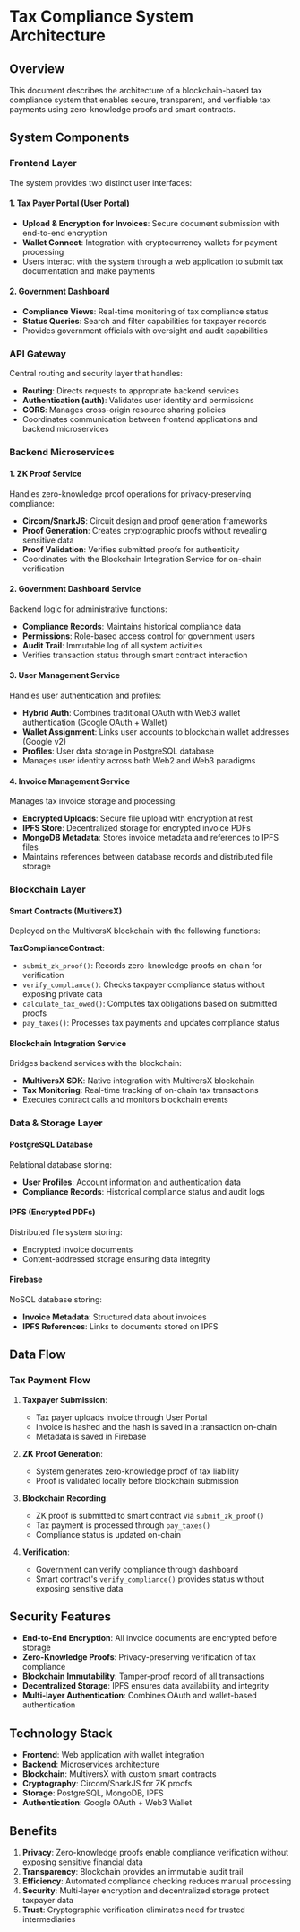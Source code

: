 # Tax Compliance System Architecture

## Overview

This document describes the architecture of a blockchain-based tax compliance system that enables secure, transparent, and verifiable tax payments using zero-knowledge proofs and smart contracts.

## System Components

### Frontend Layer

The system provides two distinct user interfaces:

#### 1. Tax Payer Portal (User Portal)

- **Upload & Encryption for Invoices**: Secure document submission with end-to-end encryption
- **Wallet Connect**: Integration with cryptocurrency wallets for payment processing
- Users interact with the system through a web application to submit tax documentation and make payments

#### 2. Government Dashboard

- **Compliance Views**: Real-time monitoring of tax compliance status
- **Status Queries**: Search and filter capabilities for taxpayer records
- Provides government officials with oversight and audit capabilities

### API Gateway

Central routing and security layer that handles:

- **Routing**: Directs requests to appropriate backend services
- **Authentication (auth)**: Validates user identity and permissions
- **CORS**: Manages cross-origin resource sharing policies
- Coordinates communication between frontend applications and backend microservices

### Backend Microservices

#### 1. ZK Proof Service

Handles zero-knowledge proof operations for privacy-preserving compliance:

- **Circom/SnarkJS**: Circuit design and proof generation frameworks
- **Proof Generation**: Creates cryptographic proofs without revealing sensitive data
- **Proof Validation**: Verifies submitted proofs for authenticity
- Coordinates with the Blockchain Integration Service for on-chain verification

#### 2. Government Dashboard Service

Backend logic for administrative functions:

- **Compliance Records**: Maintains historical compliance data
- **Permissions**: Role-based access control for government users
- **Audit Trail**: Immutable log of all system activities
- Verifies transaction status through smart contract interaction

#### 3. User Management Service

Handles user authentication and profiles:

- **Hybrid Auth**: Combines traditional OAuth with Web3 wallet authentication (Google OAuth + Wallet)
- **Wallet Assignment**: Links user accounts to blockchain wallet addresses (Google v2)
- **Profiles**: User data storage in PostgreSQL database
- Manages user identity across both Web2 and Web3 paradigms

#### 4. Invoice Management Service

Manages tax invoice storage and processing:

- **Encrypted Uploads**: Secure file upload with encryption at rest
- **IPFS Store**: Decentralized storage for encrypted invoice PDFs
- **MongoDB Metadata**: Stores invoice metadata and references to IPFS files
- Maintains references between database records and distributed file storage

### Blockchain Layer

#### Smart Contracts (MultiversX)

Deployed on the MultiversX blockchain with the following functions:

**TaxComplianceContract**:

- `submit_zk_proof()`: Records zero-knowledge proofs on-chain for verification
- `verify_compliance()`: Checks taxpayer compliance status without exposing private data
- `calculate_tax_owed()`: Computes tax obligations based on submitted proofs
- `pay_taxes()`: Processes tax payments and updates compliance status

#### Blockchain Integration Service

Bridges backend services with the blockchain:

- **MultiversX SDK**: Native integration with MultiversX blockchain
- **Tax Monitoring**: Real-time tracking of on-chain tax transactions
- Executes contract calls and monitors blockchain events

### Data & Storage Layer

#### PostgreSQL Database

Relational database storing:

- **User Profiles**: Account information and authentication data
- **Compliance Records**: Historical compliance status and audit logs

#### IPFS (Encrypted PDFs)

Distributed file system storing:

- Encrypted invoice documents
- Content-addressed storage ensuring data integrity

#### Firebase

NoSQL database storing:

- **Invoice Metadata**: Structured data about invoices
- **IPFS References**: Links to documents stored on IPFS

## Data Flow

### Tax Payment Flow

1. **Taxpayer Submission**:

   - Tax payer uploads invoice through User Portal
   - Invoice is hashed and the hash is saved in a transaction on-chain
   - Metadata is saved in Firebase

2. **ZK Proof Generation**:

   - System generates zero-knowledge proof of tax liability
   - Proof is validated locally before blockchain submission

3. **Blockchain Recording**:

   - ZK proof is submitted to smart contract via `submit_zk_proof()`
   - Tax payment is processed through `pay_taxes()`
   - Compliance status is updated on-chain

4. **Verification**:
   - Government can verify compliance through dashboard
   - Smart contract's `verify_compliance()` provides status without exposing sensitive data

## Security Features

- **End-to-End Encryption**: All invoice documents are encrypted before storage
- **Zero-Knowledge Proofs**: Privacy-preserving verification of tax compliance
- **Blockchain Immutability**: Tamper-proof record of all transactions
- **Decentralized Storage**: IPFS ensures data availability and integrity
- **Multi-layer Authentication**: Combines OAuth and wallet-based authentication

## Technology Stack

- **Frontend**: Web application with wallet integration
- **Backend**: Microservices architecture
- **Blockchain**: MultiversX with custom smart contracts
- **Cryptography**: Circom/SnarkJS for ZK proofs
- **Storage**: PostgreSQL, MongoDB, IPFS
- **Authentication**: Google OAuth + Web3 Wallet

## Benefits

1. **Privacy**: Zero-knowledge proofs enable compliance verification without exposing sensitive financial data
2. **Transparency**: Blockchain provides an immutable audit trail
3. **Efficiency**: Automated compliance checking reduces manual processing
4. **Security**: Multi-layer encryption and decentralized storage protect taxpayer data
5. **Trust**: Cryptographic verification eliminates need for trusted intermediaries
